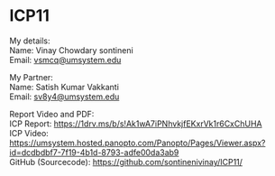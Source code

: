 # ICP11

My details:  
Name: Vinay Chowdary sontineni  
Email: vsmcq@umsystem.edu 


My Partner:  
Name: Satish Kumar Vakkanti  
Email: sv8y4@umsystem.edu  

Report Video and PDF:  
ICP Report: https://1drv.ms/b/s!Ak1wA7iPNhvkjfEKxrVk1r6CxChUHA  
ICP Video: https://umsystem.hosted.panopto.com/Panopto/Pages/Viewer.aspx?id=dcdbdbf7-7f19-4b1d-8793-adfe00da3ab9    
GitHub (Sourcecode): https://github.com/sontinenivinay/ICP11/
